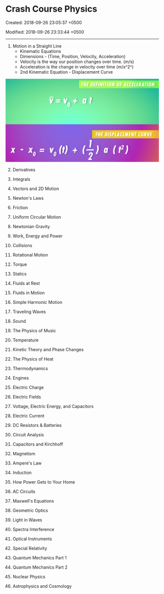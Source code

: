 # Crash Course Physics

Created: 2018-09-26 23:05:37 +0500

Modified: 2018-09-26 23:33:44 +0500

---

1.  Motion in a Straight Line
    -   Kinematic Equations
    -   Dimensions - (Time, Position, Velocity, Acceleration)
    -   Velocity is the way our position changes over time. (m/s)
    -   Acceleration is the change in velocity over time (m/s^2^)
    -   2nd Kinematic Equation - Displacement Curve

![image](media/Crash-Course-Physics-image1.png)

2.  Derivatives

3.  Integrals

4.  Vectors and 2D Motion

5.  Newton's Laws

6.  Friction

7.  Uniform Circular Motion

8.  Newtonian Gravity

9.  Work, Energy and Power

10. Collisions

11. Rotational Motion

12. Torque

13. Statics

14. Fluids at Rest

15. Fluids in Motion

16. Simple Harmonic Motion

17. Traveling Waves

18. Sound

19. The Physics of Music

20. Temperature

21. Kinetic Theory and Phase Changes

22. The Physics of Heat

23. Thermodynamics

24. Engines

25. Electric Charge

26. Electric Fields

27. Voltage, Electric Energy, and Capacitors

28. Electric Current

29. DC Resistors & Batteries

30. Circuit Analysis

31. Capacitors and Kirchhoff

32. Magnetism

33. Ampere's Law

34. Induction

35. How Power Gets to Your Home

36. AC Circuits

37. Maxwell's Equations

38. Geometric Optics

39. Light in Waves

40. Spectra Interference

41. Optical Instruments

42. Special Relativity

43. Quantum Mechanics Part 1

44. Quantum Mechanics Part 2

45. Nuclear Physics

46. Astrophysics and Cosmology
